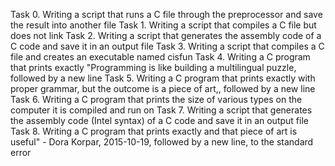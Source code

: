 Task 0. Writing a script that runs a C file through the preprocessor and save the result into another file
Task 1. Writing a script that compiles a C file but does not link
Task 2. Writing a script that generates the assembly code of a C code and save it in an output file
Task 3. Writing a script that compiles a C file and creates an executable named cisfun
Task 4. Writing a C program that prints exactly "Programming is like building a multilingual puzzle, followed by a new line
Task 5. Writing a C program that prints exactly with proper grammar, but the outcome is a piece of art,, followed by a new line
Task 6. Writing a C program that prints the size of various types on the computer it is compiled and run on
Task 7. Writing a script that generates the assembly code (Intel syntax) of a C code and save it in an output file
Task 8. Writing a C program that prints exactly and that piece of art is useful" - Dora Korpar, 2015-10-19, followed by a new line, to the standard error
